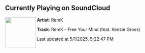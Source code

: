 ## Currently Playing on SoundCloud

[<img align="left" width="100" src="https://i1.sndcdn.com/artworks-1h0zX9OF8VViTfuP-rGvO4w-t500x500.png">](https://soundcloud.com/remkmusic/free-your-mind-feat-kenzie-gross)

**Artist**: RemK 

**Track**: RemK - Free Your Mind (feat. Kenzie Gross)

Last updated at 5/1/2025, 5:22:47 PM
